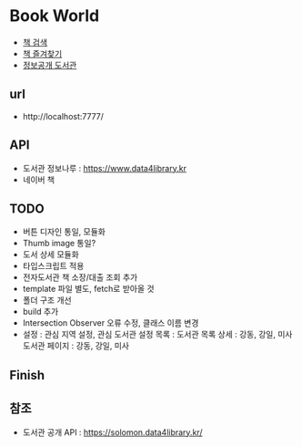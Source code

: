 # Book World

- [책 검색](./src/html/search.html) 
- [책 즐겨찾기](./src/html/favorite.html) 
- [정보공개 도서관](./src/html/library.html) 


## url
- http://localhost:7777/


## API 
- 도서관 정보나루 : https://www.data4library.kr
- 네이버 책 

## TODO
- 버튼 디자인 통일, 모듈화
- Thumb image 통일?
- 도서 상세 모듈화
- 타입스크립트 적용
- 전자도서관 책 소장/대출 조회 추가
- template 파일 별도, fetch로 받아올 것
- 폴더 구조 개선
- build 추가
- Intersection Observer 오류 수정, 클래스 이름 변경
- 설정 : 관심 지역 설정, 관심 도서관 설정
    목록 : 도서관 목록
    상세 : 강동, 강일, 미사
    도서관 페이지 : 강동, 강일, 미사

## Finish


## 참조 
- 도서관 공개 API : https://solomon.data4library.kr/